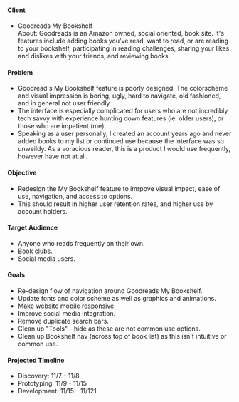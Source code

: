 #### Client
- Goodreads My Bookshelf   
About: Goodreads is an Amazon owned, social oriented, book site. It's features include adding books you've read, want to read, or are reading to your bookshelf, participating in reading challenges, sharing your likes and dislikes with your friends, and reviewing books.

#### Problem
- Goodread's My Bookshelf feature is poorly designed. The colorscheme and visual impression is boring, ugly, hard to navigate, old fashioned, and in general not user friendly.
- The interface is especially complicated for users who are not incredibly tech savvy with experience hunting down features (ie. older users), or those who are impatient (me).
- Speaking as a user personally, I created an account years ago and never added books to my list or continued use because the interface was so unweildy. As a voracious reader, this is a product I would use frequently, however have not at all.

#### Objective
- Redesign the My Bookshelf feature to imrpove visual impact, ease of use, navigation, and access to options.
- This should result in higher user retention rates, and higher use by account holders.

#### Target Audience
- Anyone who reads frequently on their own.
- Book clubs.
- Social media users.

#### Goals
- Re-design flow of navigation around Goodreads My Bookshelf.
- Update fonts and color scheme as well as graphics and animations.
- Make website mobile responsive.
- Improve social media integration.
- Remove duplicate search bars.
- Clean up "Tools" - hide as these are not common use options.
- Clean up Bookshelf nav (across top of book list) as this isn't intuitive or common use.

#### Projected Timeline
- Discovery: 11/7 - 11/8
- Prototyping: 11/9 - 11/15
- Development: 11/15 - 11/121
